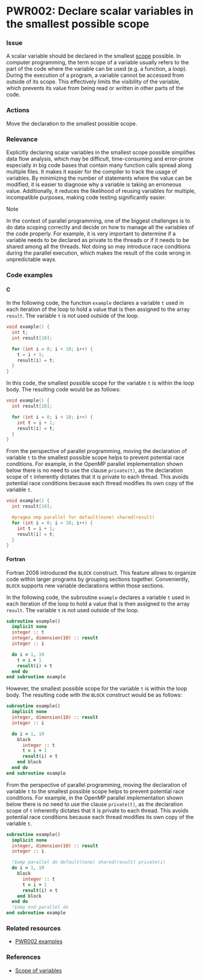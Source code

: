 # PWR002: Declare scalar variables in the smallest possible scope

### Issue

A scalar variable should be declared in the smallest
[scope](../../Glossary/Variable-scope.md) possible. In computer programming, the term
scope of a variable usually refers to the part of the code where the variable
can be used (e.g. a function, a loop). During the execution of a program, a
variable cannot be accessed from outside of its scope. This effectively limits
the visibility of the variable, which prevents its value from being read or
written in other parts of the code.

### Actions

Move the declaration to the smallest possible scope.

### Relevance

Explicitly declaring scalar variables in the smallest scope possible simplifies
data flow analysis, which may be difficult, time-consuming and error-prone
especially in big code bases that contain many function calls spread along
multiple files. It makes it easier for the compiler to track the usage of
variables. By minimizing the number of statements where the value can be
modified, it is easier to diagnose why a variable is taking an erroneous value.
Additionally, it reduces the likelihood of reusing variables for multiple,
incompatible purposes, making code testing significantly easier.

> [!NOTE]
> In the context of parallel programming, one of the biggest challenges is to do
> data scoping correctly and decide on how to manage all the variables of the
> code properly. For example, it is very important to determine if a variable
> needs to be declared as private to the threads or if it needs to be shared
> among all the threads. Not doing so may introduce race conditions during the
> parallel execution, which makes the result of the code wrong in unpredictable
> ways.

### Code examples

#### C

In the following code, the function `example` declares a variable `t` used in
each iteration of the loop to hold a value that is then assigned to the array
`result`. The variable `t` is not used outside of the loop.

```c
void example() {
  int t;
  int result[10];

  for (int i = 0; i < 10; i++) {
    t = i + 1;
    result[i] = t;
  }
}

```

In this code, the smallest possible scope for the variable `t` is within the
loop body. The resulting code would be as follows:

```c
void example() {
  int result[10];

  for (int i = 0; i < 10; i++) {
    int t = i + 1;
    result[i] = t;
  }
}
```

From the perspective of parallel programming, moving the declaration of variable
`t` to the smallest possible scope helps to prevent potential race conditions.
For example, in the OpenMP parallel implementation shown below there is no need
to use the clause `private(t)`, as the declaration scope of `t` inherently
dictates that it is private to each thread. This avoids potential race
conditions because each thread modifies its own copy of the variable `t`.

```c
void example() {
  int result[10];

  #pragma omp parallel for default(none) shared(result)
  for (int i = 0; i < 10; i++) {
    int t = i + 1;
    result[i] = t;
  }
}
```

#### Fortran

Fortran 2008 introduced the `BLOCK` construct. This feature allows to organize
code within larger programs by grouping sections together. Conveniently,
`BLOCK` supports new variable declarations within those sections.

In the following code, the subroutine `example` declares a variable `t` used in
each iteration of the loop to hold a value that is then assigned to the array
`result`. The variable `t` is not used outside of the loop.

```fortran
subroutine example()
  implicit none
  integer :: t
  integer, dimension(10) :: result
  integer :: i

  do i = 1, 10
    t = i + 1
    result(i) = t
  end do
end subroutine example
```

However, the smallest possible scope for the variable `t` is within the loop
body. The resulting code with the `BLOCK` construct would be as follows:

```fortran
subroutine example()
  implicit none
  integer, dimension(10) :: result
  integer :: i

  do i = 1, 10
    block
      integer :: t
      t = i + 1
      result(i) = t
    end block
  end do
end subroutine example
```

From the perspective of parallel programming, moving the declaration of
variable `t` to the smallest possible scope helps to prevent potential race
conditions. For example, in the OpenMP parallel implementation shown below
there is no need to use the clause `private(t)`, as the declaration scope of
`t` inherently dictates that it is private to each thread. This avoids
potential race conditions because each thread modifies its own copy of the
variable `t`.

```fortran
subroutine example()
  implicit none
  integer, dimension(10) :: result
  integer :: i

  !$omp parallel do default(none) shared(result) private(i)
  do i = 1, 10
    block
      integer :: t
      t = i + 1
      result(i) = t
    end block
  end do
  !$omp end parallel do
end subroutine example
```

### Related resources

* [PWR002 examples](https://github.com/codee-com/open-catalog/tree/main/Checks/PWR002/)

### References

* [Scope of variables](https://users.cs.cf.ac.uk/Dave.Marshall/PERL/node52.html)
